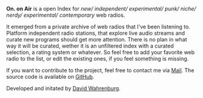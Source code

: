 **On. on Air** is a open Index for
_new/ independent/ experimental/ punk/ niche/ nerdy/ experimental/ contemporary_ web radios.

It emerged from a private archive of web radios that I've been listening to.
Platform independent radio stations, that explore live audio streams and curate new programs should get more attention.
There is no plan in what way it will be curated, wether it is an unfiltered index with a curated selection, a rating
system or whatever.
So feel free to add your favorite web radio to the list, or edit the existing ones, if you feel something is missing.

If you want to contribute to the project, feel free to contact me via <a href="mailto:mail@davidwahrenburg.de">Mail</a>.
The source code is available
on <a href="https://www.github.com/schnavy/on-on-air" target="_blank">GitHub</a>.

Developed and initated by <a href="https://davidwahrenburg.de" target="_blank">David Wahrenburg</a>.
